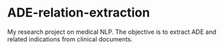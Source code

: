 # ADE-relation-extraction
My research project on medical NLP. The objective is to extract ADE and related indications from clinical documents.
